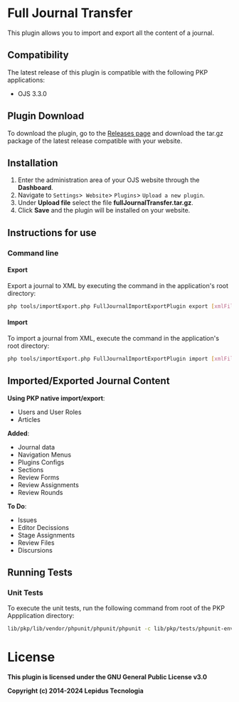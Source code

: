 # Full Journal Transfer
This plugin allows you to import and export all the content of a journal.

## Compatibility
The latest release of this plugin is compatible with the following PKP applications:

* OJS 3.3.0

## Plugin Download
To download the plugin, go to the [Releases page](https://github.com/lepidus/fullJournalTransfer/releases) and download the tar.gz package of the latest release compatible with your website.

## Installation
1. Enter the administration area of ​​your OJS website through the __Dashboard__.
2. Navigate to `Settings`>` Website`> `Plugins`> `Upload a new plugin`.
3. Under __Upload file__ select the file __fullJournalTransfer.tar.gz__.
4. Click __Save__ and the plugin will be installed on your website.

## Instructions for use

### Command line

#### Export
Export a journal to XML by executing the command in the application's root directory:
```bash
php tools/importExport.php FullJournalImportExportPlugin export [xmlFileName] [journal_path]
```

#### Import
To import a journal from XML, execute the command in the application's root directory:
```bash
php tools/importExport.php FullJournalImportExportPlugin import [xmlFileName] [user_name]
```

## Imported/Exported Journal Content

**Using PKP native import/export**:

- Users and User Roles
- Articles

**Added**:

- Journal data
- Navigation Menus
- Plugins Configs
- Sections
- Review Forms
- Review Assignments
- Review Rounds

**To Do**:

- Issues
- Editor Decissions
- Stage Assignments
- Review Files
- Discursions

## Running Tests

### Unit Tests

To execute the unit tests, run the following command from root of the PKP Appplication directory:
```bash
lib/pkp/lib/vendor/phpunit/phpunit/phpunit -c lib/pkp/tests/phpunit-env2.xml plugins/importexport/fullJournalTransfer/tests
```

# License
__This plugin is licensed under the GNU General Public License v3.0__

__Copyright (c) 2014-2024 Lepidus Tecnologia__
